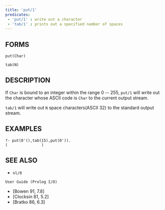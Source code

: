 ```yaml
---
title: 'put/1'
predicates:
 - 'put/1' : write out a character
 - 'tab/1' : prints out a specified number of spaces
---
```


## FORMS
```
put(Char)

tab(N)
```
## DESCRIPTION

If `Char` is bound to an integer within the range 0 -- 255, `put/1` will write out the character whose ASCII code is `Char` to the current output stream.

`tab/1` will write out `N` space characters(ASCII 32) to the standard output stream.


## EXAMPLES

```
?- put(0'(),tab(15),put(0')).
(               )
```

## SEE ALSO

- `nl/0`  

`User Guide (Prolog I/O)`  
- [Bowen 91, 7.8]  
- [Clocksin 81, 5.2]  
- [Bratko 86, 6.3]
